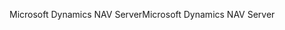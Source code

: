 <span data-ttu-id="08aa8-101">Microsoft Dynamics NAV Server</span><span class="sxs-lookup"><span data-stu-id="08aa8-101">Microsoft Dynamics NAV Server</span></span>